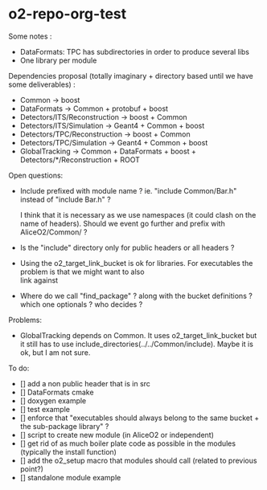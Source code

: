 # o2-repo-org-test

Some notes :

* DataFormats: TPC has subdirectories in order to produce several libs
* One library per module

Dependencies proposal (totally imaginary + directory based until we have some deliverables) : 

* Common -> boost
* DataFormats -> Common + protobuf + boost
* Detectors/ITS/Reconstruction -> boost + Common
* Detectors/ITS/Simulation -> Geant4 + Common + boost
* Detectors/TPC/Reconstruction -> boost + Common
* Detectors/TPC/Simulation -> Geant4 + Common + boost
* GlobalTracking -> Common + DataFormats + boost + Detectors/*/Reconstruction + ROOT

Open questions: 

* Include prefixed with module name ? ie. "include Common/Bar.h" instead of "include Bar.h" ?

    I think that it is necessary as we use namespaces (it could clash on the name of headers).
    Should we event go further and prefix with AliceO2/Common/ ?
* Is the "include" directory only for public headers or all headers ?
* Using the o2_target_link_bucket is ok for libraries. For executables the problem is that we might want to also \
     link against
* Where do we call "find_package" ? along with the bucket definitions ? which one optionals ? who decides ?

Problems:

* GlobalTracking depends on Common. It uses o2_target_link_bucket but it still has to
use include_directories(../../Common/include). Maybe it is ok, but I am not sure.

To do:

- [] add a non public header that is in src
- [] DataFormats cmake
- [] doxygen example
- [] test example
- [] enforce that "executables should always belong to the same bucket + the sub-package library" ?
- [] script to create new module (in AliceO2 or independent)
- [] get rid of as much boiler plate code as possible in the modules (typically the install function)
- [] add the o2_setup macro that modules should call (related to previous point?)
- [] standalone module example
